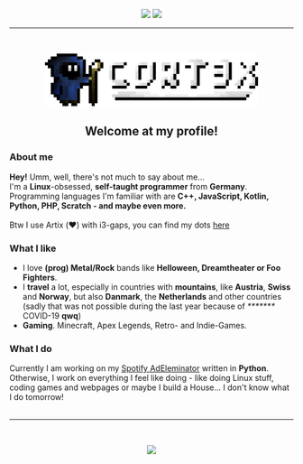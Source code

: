 <p align="center">
    <img src="https://www.bookweb.org/sites/default/files/gallery/BLM.png" height="128px">
    <img src="https://www.stop-climate-change.de/typo3temp/pics/e46804fe1c.png" height="128px">
</p>
<hr>
<br>

<p align="center">
    <img src="https://raw.githubusercontent.com/XECortex/XECortex/main/banner_large.png" width="75%">
</p>
<h2 align="center">Welcome at my profile!</h2>

### About me
**Hey!** Umm, well, there's not much to say about me...\
I'm a **Linux**-obsessed, **self-taught programmer** from **Germany**.\
Programming languages I'm familiar with are **C++, JavaScript, Kotlin, Python, PHP, Scratch - and maybe even more.**\
\
Btw I use Artix (:heart:) with i3-gaps, you can find my dots [here](https://github.com/xecortex/dots)

### What I like
- I love **(prog) Metal/Rock** bands like **Helloween, Dreamtheater or Foo Fighters**.
- I **travel** a lot, especially in countries with **mountains**, like **Austria**, **Swiss** and **Norway**, but also **Danmark**, the **Netherlands** and other countries\
(sadly that was not possible during the last year because of _\*\*\*\*\*\*\*_ COVID-19 **qwq**)
- **Gaming**. Minecraft, Apex Legends, Retro- and Indie-Games.

### What I do
Currently I am working on my [Spotify AdEleminator](https://github.com/xecortex/spotify-adeleminator) written in **Python**.\
Otherwise, I work on everything I feel like doing - like doing Linux stuff, coding games and webpages or maybe I build a House... I don't know what I do tomorrow!
<br>
<br>
<hr>
<br>
<p align="center">
    <img src="https://github-readme-stats.vercel.app/api?username=XECortex&show_icons=true&count_private=true&theme=vue-dark&hide_border=true">
</p>
